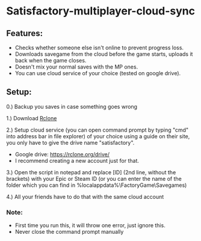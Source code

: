 # Satisfactory-multiplayer-cloud-sync
## Features:
- Checks whether someone else isn't online to prevent progress loss.
- Downloads savegame from the cloud before the game starts, uploads it back when the game closes.
- Doesn't mix your normal saves with the MP ones.
- You can use cloud service of your choice (tested on google drive).

## Setup:
0.) Backup you saves in case something goes wrong

1.) Download [Rclone](https://rclone.org/downloads/)

2.) Setup cloud service (you can open command prompt by typing "cmd" into address bar in file explorer) of your choice using a guide on their site, you only have to give the drive name "satisfactory".
- Google drive: https://rclone.org/drive/ 
- I recommend creating a new account just for that.
    
3.) Open the script in notepad and replace [ID] (2nd line, without the brackets) with your Epic or Steam ID (or you can enter the name of the folder which you can find in %localappdata%\FactoryGame\Savegames)

4.) All your friends have to do that with the same cloud account

### Note: 
- First time you run this, it will throw one error, just ignore this.
- Never close the command prompt manually

